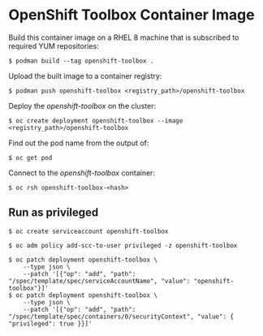 # OpenShift Toolbox Container Image

Build this container image on a RHEL 8 machine that is subscribed to required YUM repositories:

```
$ podman build --tag openshift-toolbox .
```

Upload the built image to a container registry:

```
$ podman push openshift-toolbox <registry_path>/openshift-toolbox
```

Deploy the *openshift-toolbox* on the cluster:

```
$ oc create deployment openshift-toolbox --image <registry_path>/openshift-toolbox
```

Find out the pod name from the output of:

```
$ oc get pod
```

Connect to the *openshift-toolbox* container:

```
$ oc rsh openshift-toolbox-<hash>
```

## Run as privileged

```
$ oc create serviceaccount openshift-toolbox
```
```
$ oc adm policy add-scc-to-user privileged -z openshift-toolbox
```
```
$ oc patch deployment openshift-toolbox \
    --type json \
    --patch '[{"op": "add", "path": "/spec/template/spec/serviceAccountName", "value": "openshift-toolbox"}]'
$ oc patch deployment openshift-toolbox \
    --type json \
    --patch '[{"op": "add", "path": "/spec/template/spec/containers/0/securityContext", "value": { "privileged": true }}]'
```
